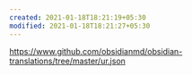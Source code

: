```yaml
---
created: 2021-01-18T18:21:19+05:30
modified: 2021-01-18T18:21:27+05:30
---
```


https://www.github.com/obsidianmd/obsidian-translations/tree/master/ur.json